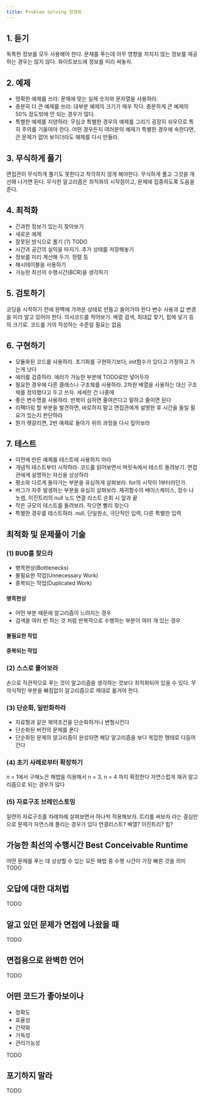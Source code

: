 ```yaml
---
title: Problem Solving 정형화
---
```


## 1. 듣기

독특한 정보를 모두 사용해야 한다. 문제를 푸는데 아무 영향을 끼치지 않는 정보를 제공하는 경우는 많지 않다. 화이트보드에 정보를 미리 써놓자.

## 2. 예제

- 명확한 예제를 쓰라: 문제에 맞는 실제 숫자와 문자열을 사용하라.
- 충분히 더 큰 예제를 쓰라: 대부분 예제의 크기가 매우 작다. 충분하게 큰 예제의 50% 정도밖에 안 되는 경우가 많다.
- 특별한 예제를 지양하라: 무심코 특별한 경우의 예제를 그리기 굉장히 쉬우므로 특히 주의를 기울여야 한다. 어떤 경우든지 여러분의 예제가 특별한 경우에 속한다면, 큰 문제가 없어 보이더라도 예제를 다시 만들라.

## 3. 무식하게 풀기

면접관이 무식하게 풀기도 못한다고 착각하지 않게 해야한다.
무식하게 풀고 그것을 개선해 나가면 된다. 무식한 알고리즘은 최적화의 시작점이고, 문제에 집중하도록 도움을 준다.

## 4. 최적화

- 간과한 정보가 있는지 찾아보기
- 새로운 예제
- 잘못된 방식으로 풀기 (?) TODO
- 시간과 공간의 실익을 따지기. 추가 상태를 저장해놓기
- 정보를 미리 계산해 두기. 정렬 등
- 해시테이블을 사용하기
- 가능한 최선의 수행시간(BCR)을 생각하기

## 5. 검토하기

코딩을 시작하기 전에 완벽에 가까운 상태로 만들고 들어가야 한다
변수 사용과 값 변경을 미리 알고 있어야 한다. 의사코드를 적어보기. 배열 검색, 최대값 찾기, 힙에 넣기 등의 크기로. 코드를 거의 작성하는 수준일 필요는 없음

## 6. 구현하기

- 모듈화된 코드를 사용하라. 초기화를 구현하기보다, init함수가 있다고 가정하고 가는게 낫다
- 에러를 검증하라. 에러가 가능한 부분에 TODO로만 넣어두자
- 필요한 경우에 다른 클래스나 구조체를 사용하라. 2차원 배열을 사용하는 대신 구조체를 정의했다고 두고 쓰자. 세세한 건 나중에
- 좋은 변수명을 사용하라. 반복이 심하면 줄여쓴다고 말하고 줄이면 된다
- 리팩터링 할 부분을 발견하면, 바로하지 말고 면접관에게 설명한 후 시간을 들일 필요가 있는지 판단하라
- 뭔가 헷갈리면, 2번 예제로 돌아가 위의 과정을 다시 짚어보라

## 7. 테스트

- 이전에 만든 예제를 테스트에 사용하지 마라
- 개념적 테스트부터 시작하라. 코드를 읽어보면서 머릿속에서 테스트 돌려보기. 면접관에게 설명하는 자신을 상상하라
- 평소와 다르게 돌아가는 부분을 유심하게 살펴보라. for의 시작이 1부터라던가.
- 버그가 자주 발생하는 부분을 유심히 살펴보라. 재귀함수의 베이스케이스, 정수 나눗셈, 이진트리의 null 노드 연결 리스트 순회 시 앞과 끝
- 작은 규모의 테스트를 돌려보라. 작으면 빨리 찾는다
- 특별한 경우를 테스트하라. null, 단일원소, 극단적인 입력, 다른 특별한 입력

## 최적화 및 문제풀이 기술

### (1) BUD를 찾으라

- 병목현상(Bottlenecks)
- 불필요한 작업(Unnecessary Work)
- 중복되는 작업(Duplicated Work)

#### 병목현상

- 어떤 부분 때문에 알고리즘이 느려지는 경우
- 검색을 여러 번 하는 것 처럼 반복적으로 수행하는 부분이 여러 개 있는 경우

#### 불필요한 작업

#### 중복되는 작업

### (2) 스스로 풀어보라

손으로 직관적으로 푸는 것이 알고리즘을 생각하는 것보다 최적화되어 있을 수 있다. 무의식적인 부분을 빠짐없이 알고리즘으로 제대로 옮겨야 한다.

### (3) 단순화, 일반화하라

- 자료형과 같은 제약조건을 단순화하거나 변형시킨다
- 단순화된 버전의 문제를 푼다
- 단순화된 문제의 알고리즘이 완성되면 해당 알고리즘을 보다 복잡한 형태로 다듬어간다

### (4) 초기 사례로부터 확장하기

n = 1에서 구해노은 해법을 이용해서 n = 3, n = 4 까지 확장한다
자연스럽게 재귀 알고리즘으로 되는 경우가 많다

### (5) 자료구조 브레인스토밍

일련의 자료구조를 차례차례 살펴보면서 하나씩 적용해보자. 트리를 써보자 라는 결심만으로 문제가 자연스레 풀리는 경우가 있다
연결리스트? 배열? 이진트리? 힙?

## 가능한 최선의 수행시간 Best Conceivable Runtime

어떤 문제를 푸는 데 상상할 수 있는 모든 해법 중 수행 시간이 가장 빠른 것을 의미
TODO

## 오답에 대한 대처법

TODO

## 알고 있던 문제가 면접에 나왔을 때

TODO

## 면접용으로 완벽한 언어

TODO

## 어떤 코드가 좋아보이나

- 정확도
- 효율성
- 간략화
- 가독성
- 관리가능성

TODO

## 포기하지 말라

TODO
